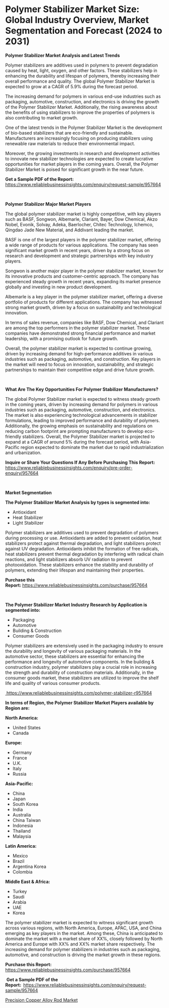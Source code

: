 <p><h1>Polymer Stabilizer Market Size: Global Industry Overview, Market Segmentation and Forecast (2024 to 2031)</h1></p><p><strong>Polymer Stabilizer Market Analysis and Latest Trends</strong></p>
<p><p>Polymer stabilizers are additives used in polymers to prevent degradation caused by heat, light, oxygen, and other factors. These stabilizers help in enhancing the durability and lifespan of polymers, thereby increasing their overall performance and quality. The global Polymer Stabilizer Market is expected to grow at a CAGR of 5.9% during the forecast period.</p><p>The increasing demand for polymers in various end-use industries such as packaging, automotive, construction, and electronics is driving the growth of the Polymer Stabilizer Market. Additionally, the rising awareness about the benefits of using stabilizers to improve the properties of polymers is also contributing to market growth.</p><p>One of the latest trends in the Polymer Stabilizer Market is the development of bio-based stabilizers that are eco-friendly and sustainable. Manufacturers are increasingly focusing on producing stabilizers using renewable raw materials to reduce their environmental impact.</p><p>Moreover, the growing investments in research and development activities to innovate new stabilizer technologies are expected to create lucrative opportunities for market players in the coming years. Overall, the Polymer Stabilizer Market is poised for significant growth in the near future.</p></p>
<p><strong>Get a Sample PDF of the Report:&nbsp;</strong> <a href="https://www.reliablebusinessinsights.com/enquiry/request-sample/957664">https://www.reliablebusinessinsights.com/enquiry/request-sample/957664</a></p>
<p>&nbsp;</p>
<p><strong>Polymer Stabilizer Major Market Players</strong></p>
<p><p>The global polymer stabilizer market is highly competitive, with key players such as BASF, Songwon, Albemarle, Clariant, Bayer, Dow Chemical, Akzo Nobel, Evonik, Solvay, Adeka, Baerlocher, Chitec Technology, Ichemco, Qingdao Jade New Material, and Addivant leading the market.</p><p>BASF is one of the largest players in the polymer stabilizer market, offering a wide range of products for various applications. The company has seen significant market growth in recent years, driven by a strong focus on research and development and strategic partnerships with key industry players.</p><p>Songwon is another major player in the polymer stabilizer market, known for its innovative products and customer-centric approach. The company has experienced steady growth in recent years, expanding its market presence globally and investing in new product development.</p><p>Albemarle is a key player in the polymer stabilizer market, offering a diverse portfolio of products for different applications. The company has witnessed strong market growth, driven by a focus on sustainability and technological innovation.</p><p>In terms of sales revenue, companies like BASF, Dow Chemical, and Clariant are among the top performers in the polymer stabilizer market. These companies have demonstrated strong financial performance and market leadership, with a promising outlook for future growth.</p><p>Overall, the polymer stabilizer market is expected to continue growing, driven by increasing demand for high-performance additives in various industries such as packaging, automotive, and construction. Key players in the market will need to focus on innovation, sustainability, and strategic partnerships to maintain their competitive edge and drive future growth.</p></p>
<p>&nbsp;</p>
<p><strong>What Are The Key Opportunities For Polymer Stabilizer Manufacturers?</strong></p>
<p><p>The global Polymer Stabilizer market is expected to witness steady growth in the coming years, driven by increasing demand for polymers in various industries such as packaging, automotive, construction, and electronics. The market is also experiencing technological advancements in stabilizer formulations, leading to improved performance and durability of polymers. Additionally, the growing emphasis on sustainability and regulations on reducing carbon footprint are prompting manufacturers to develop eco-friendly stabilizers. Overall, the Polymer Stabilizer market is projected to expand at a CAGR of around 5% during the forecast period, with Asia-Pacific region expected to dominate the market due to rapid industrialization and urbanization.</p></p>
<p><strong>Inquire or Share Your Questions If Any Before Purchasing This Report:</strong> <a href="https://www.reliablebusinessinsights.com/enquiry/pre-order-enquiry/957664">https://www.reliablebusinessinsights.com/enquiry/pre-order-enquiry/957664</a></p>
<p>&nbsp;</p>
<p><strong>Market Segmentation</strong></p>
<p><strong>The Polymer Stabilizer Market Analysis by types is segmented into:</strong></p>
<p><ul><li>Antioxidant</li><li>Heat Stabilizer</li><li>Light Stabilizer</li></ul></p>
<p><p>Polymer stabilizers are additives used to prevent degradation of polymers during processing or use. Antioxidants are added to prevent oxidation, heat stabilizers protect against thermal degradation, and light stabilizers protect against UV degradation. Antioxidants inhibit the formation of free radicals, heat stabilizers prevent thermal degradation by interfering with radical chain reactions, and light stabilizers absorb UV radiation to prevent photooxidation. These stabilizers enhance the stability and durability of polymers, extending their lifespan and maintaining their properties.</p></p>
<p><strong>Purchase this Report:&nbsp;</strong><a href="https://www.reliablebusinessinsights.com/purchase/957664">https://www.reliablebusinessinsights.com/purchase/957664</a></p>
<p>&nbsp;</p>
<p><strong>The Polymer Stabilizer Market Industry Research by Application is segmented into:</strong></p>
<p><ul><li>Packaging</li><li>Automotive</li><li>Building & Construction</li><li>Consumer Goods</li></ul></p>
<p><p>Polymer stabilizers are extensively used in the packaging industry to ensure the durability and longevity of various packaging materials. In the automotive sector, these stabilizers are essential for enhancing the performance and longevity of automotive components. In the building & construction industry, polymer stabilizers play a crucial role in increasing the strength and durability of construction materials. Additionally, in the consumer goods market, these stabilizers are utilized to improve the shelf life and quality of various consumer products.</p></p>
<p><a href="https://www.reliablebusinessinsights.com/polymer-stabilizer-r957664">&nbsp;https://www.reliablebusinessinsights.com/polymer-stabilizer-r957664</a></p>
<p><strong>In terms of Region, the Polymer Stabilizer Market Players available by Region are:</strong></p>
<p>
    <p> <strong> North America: </strong>
        <ul>
            <li>United States</li>
            <li>Canada</li>
        </ul>
        </p> 
    <p> <strong> Europe: </strong>
        <ul>
            <li>Germany</li>
            <li>France</li>
            <li>U.K.</li>
            <li>Italy</li>
            <li>Russia</li>
        </ul>
        </p> 
    <p> <strong> Asia-Pacific: </strong>
        <ul>
            <li>China</li>
            <li>Japan</li>
            <li>South Korea</li>
            <li>India</li>
            <li>Australia</li>
            <li>China Taiwan</li>
            <li>Indonesia</li>
            <li>Thailand</li>
            <li>Malaysia</li>
        </ul>
        </p> 
    <p> <strong> Latin America: </strong>
        <ul>
            <li>Mexico</li>
            <li>Brazil</li>
            <li>Argentina Korea</li>
            <li>Colombia</li>
        </ul>
        </p> 
    <p> <strong> Middle East & Africa: </strong>
        <ul>
            <li>Turkey</li>
            <li>Saudi</li>
            <li>Arabia</li>
            <li>UAE</li>
            <li>Korea</li>
        </ul>
    </p>
    </p>
<p><p>The polymer stabilizer market is expected to witness significant growth across various regions, with North America, Europe, APAC, USA, and China emerging as key players in the market. Among these, China is anticipated to dominate the market with a market share of XX%, closely followed by North America and Europe with XX% and XX% market share respectively. The increasing demand for polymer stabilizers in industries such as packaging, automotive, and construction is driving the market growth in these regions.</p></p>
<p><strong>Purchase this Report: </strong><a href="https://www.reliablebusinessinsights.com/purchase/957664">https://www.reliablebusinessinsights.com/purchase/957664</a></p>
<p>&nbsp;<strong>Get a Sample PDF of the Report:&nbsp;&nbsp;</strong><a href="https://www.reliablebusinessinsights.com/enquiry/request-sample/957664">https://www.reliablebusinessinsights.com/enquiry/request-sample/957664</a></p>
<p><strong></strong></p>
<p><p><a href="https://github.com/bmorecock/Market-Research-Report-List-5/blob/main/precision-copper-alloy-rod-market.md">Precision Copper Alloy Rod Market</a></p></p>